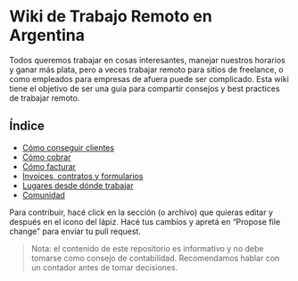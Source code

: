 # Wiki de Trabajo Remoto en Argentina

Todos queremos trabajar en cosas interesantes, manejar nuestros horarios y ganar más plata, pero a veces trabajar remoto para sitios de freelance, o como empleados para empresas de afuera puede ser complicado. Esta wiki tiene el objetivo de ser una guía para compartir consejos y best practices de trabajar remoto. 

## Índice
- [Cómo conseguir clientes](ComoConseguirClientes.md)
- [Cómo cobrar](ComoCobrar.md)
- [Cómo facturar](ComoFacturar.md)
- [Invoices, contratos y formularios](InvoicesContratosYFormularios.md)
- [Lugares desde dónde trabajar](LugaresDesdeDondeTrabajar.md)
- [Comunidad](Comunidad.md)

Para contribuir, hacé click en la sección (o archivo) que quieras editar y después en el icono del lápiz. Hacé tus cambios y apretá en “Propose file change” para enviar tu pull request.

>Nota: el contenido de este repositorio es informativo y no debe tomarse como consejo de contabilidad. Recomendamos hablar con un contador antes de tomar decisiones.
